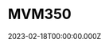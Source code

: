 ---
title: MVM350
website: https://www.mvm350.ir/
date: 2023-02-18T00:00:00.000Z
description:
ssg:
  - Nuxtjs
css:
  - Tailwind
cms:
 
category:
  - Business
draft: false
---